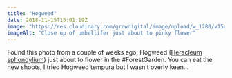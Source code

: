 ```yaml
---
title: "Hogweed"
date: 2018-11-15T15:01:19Z
image: "https://res.cloudinary.com/growdigital/image/upload/w_1280/v1544366779/hogweed-kGTYvcWv.jpg"
imageAlt: "Close up of umbellifer just about to pinky flower"
---
```


Found this photo from a couple of weeks ago, Hogweed ([Heracleum sphondylium](https://pfaf.org/user/Plant.aspx?LatinName=Heracleum+sphondylium)) just about to flower in the #ForestGarden. You can eat the new shoots, I tried Hogweed tempura but I wasn’t overly keen…
